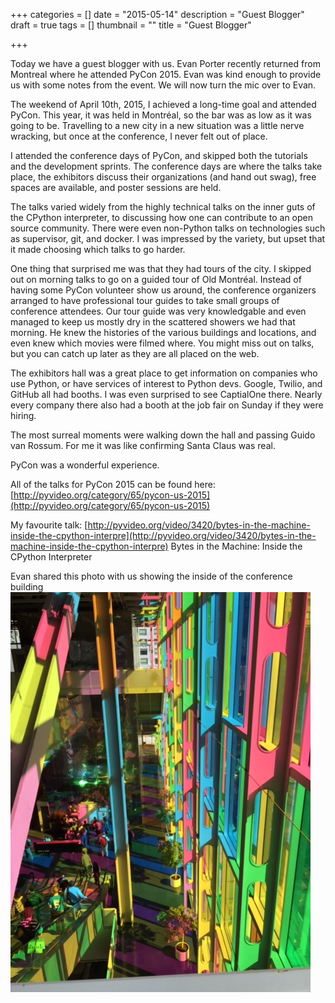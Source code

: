 +++
categories = []
date = "2015-05-14"
description = "Guest Blogger"
draft = true
tags = []
thumbnail = ""
title = "Guest Blogger"

+++


Today we have a guest blogger with us. Evan Porter recently returned from Montreal where he attended PyCon 2015. Evan was kind enough to provide us with some notes from the event. We will now turn the mic over to Evan.

The weekend of April 10th, 2015, I achieved a long-time goal and attended PyCon. This year, it was held in Montréal, so the bar was as low as it was going to be. Travelling to a new city in a new situation was a little nerve wracking, but once at the conference, I never felt out of place.

I attended the conference days of PyCon, and skipped both the tutorials and the development sprints. The conference days are where the talks take place, the exhibitors discuss their organizations (and hand out swag), free spaces are available, and poster sessions are held.

The talks varied widely from the highly technical talks on the inner guts of the CPython interpreter, to discussing how one can contribute to an open source community. There were even non-Python talks on technologies such as supervisor, git, and docker. I was impressed by the variety, but upset that it made choosing which talks to go harder.

One thing that surprised me was that they had tours of the city. I skipped out on morning talks to go on a guided tour of Old Montréal. Instead of having some PyCon volunteer show us around, the conference organizers arranged to have professional tour guides to take small groups of conference attendees. Our tour guide was very knowledgable and even managed to keep us mostly dry in the scattered showers we had that morning. He knew the histories of the various buildings and locations, and even knew which movies were filmed where. You might miss out on talks, but you can catch up later as they are all placed on the web.

The exhibitors hall was a great place to get information on companies who use Python, or have services of interest to Python devs. Google, Twilio, and GitHub all had booths. I was even surprised to see CaptialOne there. Nearly every company there also had a booth at the job fair on Sunday if they were hiring.

The most surreal moments were walking down the hall and passing Guido van Rossum. For me it was like confirming Santa Claus was real.

PyCon was a wonderful experience.

All of the talks for PyCon 2015 can be found here: [http://pyvideo.org/category/65/pycon-us-2015](http://pyvideo.org/category/65/pycon-us-2015)

My favourite talk: [http://pyvideo.org/video/3420/bytes-in-the-machine-inside-the-cpython-interpre](http://pyvideo.org/video/3420/bytes-in-the-machine-inside-the-cpython-interpre) Bytes in the Machine: Inside the CPython Interpreter

Evan shared this photo with us showing the inside of the conference building![](/uploads/2017/04/24/crazy_evan.jpg)

